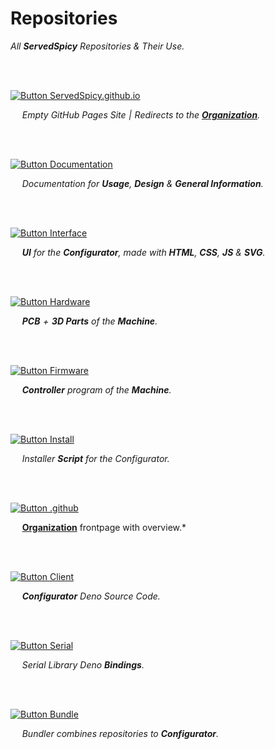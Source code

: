 
# Repositories

*All **ServedSpicy** Repositories & Their Use.*

<br>
<br>

[![Button ServedSpicy.github.io]][ServedSpicy.github.io]

    *Empty GitHub Pages Site | Redirects to the **[Organization]**.*

<br>
<br>

[![Button Documentation]][Documentation]

    *Documentation for **Usage**, **Design** & **General Information**.*

<br>
<br>

[![Button Interface]][Interface]

    ***UI*** *for the **Configurator**, made with **HTML**, **CSS**, **JS** & **SVG**.*

<br>
<br>

[![Button Hardware]][Hardware]

    ***PCB*** *+ **3D Parts** of the **Machine**.*

<br>
<br>


[![Button Firmware]][Firmware]

    ***Controller*** *program of the **Machine**.*

<br>
<br>

[![Button Install]][Install]

    *Installer **Script** for the Configurator.*

<br>
<br>

[![Button .github]][.github]

    **[Organization]** frontpage with overview.*

<br>
<br>

[![Button Client]][Client]

    ***Configurator*** *Deno Source Code.*

<br>
<br>

[![Button Serial]][Serial]

    *Serial Library Deno **Bindings**.*

<br>
<br>

[![Button Bundle]][Bundle]

    *Bundler combines repositories to **Configurator**.*

<br>






<!--   🌶  🌶  🌶  🌶  🌶  🌶  🌶  🌶  🌶  🌶  🌶  🌶  🌶  🌶  🌶  🌶  🌶   -->

[ServedSpicy.github.io]: https://github.com/ServedSpicy/ServedSpicy.github.io   ' ServedSpicy / ServedSpicy.github.io '
[Documentation]: https://github.com/ServedSpicy/Documentation                   ' ServedSpicy / Documentation '
[Interface]: https://github.com/ServedSpicy/Interface                           ' ServedSpicy / Interface '
[Firmware]: https://github.com/ServedSpicy/Firmware                             ' ServedSpicy / Firmware '
[Hardware]: https://github.com/ServedSpicy/Hardware                             ' ServedSpicy / Hardware '
[Install]: https://github.com/ServedSpicy/Install                               ' ServedSpicy / Install '
[.github]: https://github.com/ServedSpicy/.github                               ' ServedSpicy / .github '
[Bundle]: https://github.com/ServedSpicy/Bundle                                 ' ServedSpicy / Bundle '
[Serial]: https://github.com/ServedSpicy/Serial                                 ' ServedSpicy / Serial '
[Client]: https://github.com/ServedSpicy/Client                                 ' ServedSpicy / Client '

[Organization]: https://github.com/ServedSpicy


<!--   🌶  🌶  🌶  🌶  🌶  🌶  🌶    Buttons   🌶  🌶  🌶  🌶  🌶  🌶  🌶   -->

[Button ServedSpicy.github.io]: https://img.shields.io/badge/ServedSpicy.github.io-gray?style=for-the-badge&logoColor=white&logo=ICloud
[Button Documentation]: https://img.shields.io/badge/Documentation-31afed?style=for-the-badge&logoColor=white&logo=BookStack
[Button Interface]: https://img.shields.io/badge/Interface-d5ad16?style=for-the-badge&logoColor=white&logo=tmux
[Button Firmware]: https://img.shields.io/badge/Firmware-db226e?style=for-the-badge&logoColor=white&logo=StackShare
[Button Hardware]: https://img.shields.io/badge/Hardware-408320?style=for-the-badge&logoColor=white&logo=CurseForge
[Button Install]: https://img.shields.io/badge/Install-37a779?style=for-the-badge&logoColor=white&logo=DocuSign
[Button .github]: https://img.shields.io/badge/.github-lightgray?style=for-the-badge&logoColor=white&logo=ElasticStack
[Button Client]: https://img.shields.io/badge/Client-ed8031?style=for-the-badge&logoColor=white&logo=Blueprint
[Button Serial]: https://img.shields.io/badge/Serial-d12f2f?style=for-the-badge&logoColor=white&logo=Arduino
[Button Bundle]: https://img.shields.io/badge/Bundle-bd8a4a?style=for-the-badge&logoColor=white&logo=CloudFoundry
